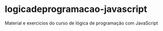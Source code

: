 # logicadeprogramacao-javascript
 Material e exercicios do curso de lógica de programação com JavaScript
